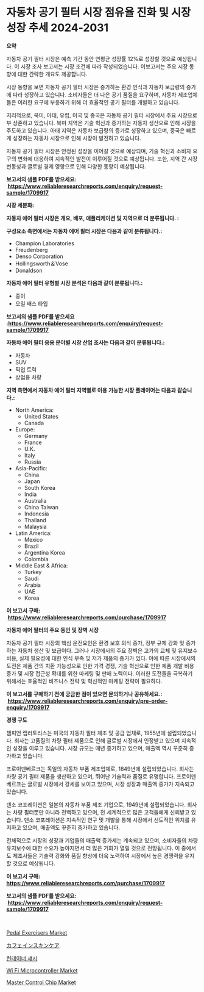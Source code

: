 <p><h1>자동차 공기 필터 시장 점유율 진화 및 시장 성장 추세 2024-2031</h1></p><p><strong>요약</strong></p>
<p><p>자동차 공기 필터 시장은 예측 기간 동안 연평균 성장률 12%로 성장할 것으로 예상됩니다. 이 시장 조사 보고서는 시장 조건에 따라 작성되었습니다. 이보고서는 주요 시장 동향에 대한 간략한 개요도 제공합니다.</p><p>시장 동향을 보면 자동차 공기 필터 시장은 증가하는 환경 인식과 자동차 보급량의 증가에 따라 성장하고 있습니다. 소비자들은 더 나은 공기 품질을 요구하며, 자동차 제조업체들은 이러한 요구에 부응하기 위해 더 효율적인 공기 필터를 개발하고 있습니다.</p><p>지리적으로, 북미, 아태, 유럽, 미국 및 중국은 자동차 공기 필터 시장에서 주요 시장으로부 상존하고 있습니다. 북미 지역은 기술 혁신과 증가하는 자동차 생산으로 인해 시장을 주도하고 있습니다. 아태 지역은 자동차 보급량의 증가로 성장하고 있으며, 중국은 빠르게 성장하는 자동차 시장으로 인해 시장이 발전하고 있습니다.</p><p>자동차 공기 필터 시장은 안정된 성장을 이어갈 것으로 예상되며, 기술 혁신과 소비자 요구의 변화에 대응하여 지속적인 발전이 이루어질 것으로 예상됩니다. 또한, 지역 간 시장 변동성과 글로벌 경제 영향으로 인해 다양한 동향이 예상됩니다.</p></p>
<p><strong>보고서의 샘플 PDF를 받으세요: &nbsp;<a href="https://www.reliableresearchreports.com/enquiry/request-sample/1709917">https://www.reliableresearchreports.com/enquiry/request-sample/1709917</a></strong></p>
<p><strong>시장 세분화:</strong></p>
<p><strong> 자동차 에어 필터 시장은 개요, 배포, 애플리케이션 및 지역으로 더 분류됩니다. :</strong></p>
<p><strong>구성요소 측면에서는 자동차 에어 필터 시장은 다음과 같이 분류됩니다.:</strong></p>
<p><ul><li>Champion Laboratories</li><li>Freudenberg</li><li>Denso Corporation</li><li>Hollingsworth＆Vose</li><li>Donaldson</li></ul></p>
<p><strong> 자동차 에어 필터 유형별 시장 분석은 다음과 같이 분류됩니다.:</strong></p>
<p><ul><li>종이</li><li>오일 배스 타입</li></ul></p>
<p><strong>보고서의 샘플 PDF를 받으세요 :<a href="https://www.reliableresearchreports.com/enquiry/request-sample/1709917">https://www.reliableresearchreports.com/enquiry/request-sample/1709917</a></strong></p>
<p><strong> 자동차 에어 필터 응용 분야별 시장 산업 조사는 다음과 같이 분류됩니다.:</strong></p>
<p><ul><li>자동차</li><li>SUV</li><li>픽업 트럭</li><li>상업용 차량</li></ul></p>
<p><strong>지역 측면에서 자동차 에어 필터 지역별로 이용 가능한 시장 플레이어는 다음과 같습니다.:</strong></p>
<p><ul>
    <li>
        North America:
        <ul>
            <li>United States</li>
            <li>Canada</li>
        </ul>
    </li>
    <li>
        Europe:
        <ul>
            <li>Germany</li>
            <li>France</li>
            <li>U.K.</li>
            <li>Italy</li>
            <li>Russia</li>
        </ul>
    </li>
    <li>
        Asia-Pacific:
        <ul>
            <li>China</li>
            <li>Japan</li>
            <li>South Korea</li>
            <li>India</li>
            <li>Australia</li>
            <li>China Taiwan</li>
            <li>Indonesia</li>
            <li>Thailand</li>
            <li>Malaysia</li>
        </ul>
    </li>
    <li>
        Latin America:
        <ul>
            <li>Mexico</li>
            <li>Brazil</li>
            <li>Argentina Korea</li>
            <li>Colombia</li>
        </ul>
    </li>
    <li>
        Middle East & Africa:
        <ul>
            <li>Turkey</li>
            <li>Saudi</li>
            <li>Arabia</li>
            <li>UAE</li>
            <li>Korea</li>
        </ul>
    </li>
    </ul></p>
<p><strong>이 보고서 구매: &nbsp;<a href="https://www.reliableresearchreports.com/purchase/1709917">https://www.reliableresearchreports.com/purchase/1709917</a></strong></p>
<p><strong>자동차 에어 필터의 주요 동인 및 장벽 시장</strong></p>
<p><p>자동차 공기 필터 시장의 핵심 운전요인은 환경 보호 의식 증가, 정부 규제 강화 및 증가하는 자동차 생산 및 보급이다. 그러나 시장에서의 주요 장벽은 고가의 교체 및 유지보수 비용, 실제 필요성에 대한 인식 부족 및 저가 제품의 증가가 있다. 이에 따른 시장에서의 도전은 제품 간의 치환 가능성으로 인한 가격 경쟁, 기술 혁신으로 인한 제품 개발 비용 증가 및 시장 접근성 확대를 위한 마케팅 및 판매 노력이다. 이러한 도전들을 극복하기 위해서는 효율적인 비즈니스 전략 및 혁신적인 마케팅 전략이 필요하다.</p></p>
<p><strong>이 보고서를 구매하기 전에 궁금한 점이 있으면 문의하거나 공유하세요.: &nbsp;<a href="https://www.reliableresearchreports.com/enquiry/pre-order-enquiry/1709917">https://www.reliableresearchreports.com/enquiry/pre-order-enquiry/1709917</a></strong></p>
<p><strong>경쟁 구도</strong></p>
<p><p>챔피언 랩러토리스는 미국의 자동차 필터 제조 및 공급 업체로, 1955년에 설립되었습니다. 회사는 고품질의 차량 필터 제품으로 인해 글로벌 시장에서 인정받고 있으며 지속적인 성장을 이루고 있습니다. 시장 규모는 매년 증가하고 있으며, 매출액 역시 꾸준히 증가하고 있습니다.</p><p>프로이덴베르크는 독일의 자동차 부품 제조업체로, 1849년에 설립되었습니다. 회사는 차량 공기 필터 제품을 생산하고 있으며, 뛰어난 기술력과 품질로 유명합니다. 프로이덴베르크는 글로벌 시장에서 강세를 보이고 있으며, 시장 성장과 매출액 증가가 지속되고 있습니다.</p><p>덴소 코포레이션은 일본의 자동차 부품 제조 기업으로, 1949년에 설립되었습니다. 회사는 차량 필터뿐만 아니라 전백하고 있으며, 전 세계적으로 많은 고객들에게 신뢰받고 있습니다. 덴소 코포레이션은 지속적인 연구 및 개발을 통해 시장에서 선도적인 위치를 유지하고 있으며, 매출액도 꾸준히 증가하고 있습니다.</p><p>전체적으로 시장의 성장과 기업들의 매출액 증가세는 계속되고 있으며, 소비자들의 차량 유지보수에 대한 수요가 높아지면서 더 많은 기회가 열릴 것으로 전망됩니다. 이 중에서도 제조사들은 기술력 강화와 품질 향상에 더욱 노력하여 시장에서 높은 경쟁력을 유지할 것으로 예상됩니다.</p></p>
<p><strong>이 보고서 구매: &nbsp; <a href="https://www.reliableresearchreports.com/purchase/1709917">https://www.reliableresearchreports.com/purchase/1709917</a></strong></p>
<p><strong>보고서의 샘플 PDF를 받으세요: &nbsp;<a href="https://www.reliableresearchreports.com/enquiry/request-sample/1709917">https://www.reliableresearchreports.com/enquiry/request-sample/1709917</a></strong><strong></strong></p>
<p>&nbsp;</p>
<p><p><a href="https://github.com/prosalinda88/Market-Research-Report-List-3/blob/main/pedal-exercisers-market.md">Pedal Exercisers Market</a></p><p><a href="https://github.com/bevdtkn4419963/Market-Research-Report-List-1/blob/main/79621842743.md">カフェインスキンケア</a></p><p><a href="https://medium.com/@jerrodhilll68/%EC%BB%A8%ED%85%8C%EC%9D%B4%EB%84%88-%EC%B1%A0%EC%8B%9C-%EC%8B%9C%EC%9E%A5-%EB%B6%84%EC%84%9D-cagr-%EC%8B%9C%EC%9E%A5-%EC%84%B8%EB%B6%84%ED%99%94-%EB%B0%8F-%EA%B8%80%EB%A1%9C%EB%B2%8C-%EC%82%B0%EC%97%85-%EA%B0%9C%EC%9A%94-65504d0d1104">컨테이너 섀시</a></p><p><a href="https://issuu.com/reportprime-2/docs/wi-fi-microcontroller-market-size-2030.pptx">Wi Fi Microcontroller Market</a></p><p><a href="https://issuu.com/reportprime-2/docs/master-control-chip-market-size-2030.pptx">Master Control Chip Market</a></p></p>
